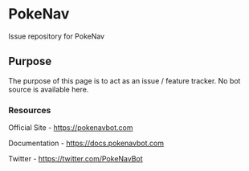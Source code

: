 # PokeNav
Issue repository for PokeNav 

## Purpose

The purpose of this page is to act as an issue / feature tracker. No bot source is available here.

### Resources


Official Site - https://pokenavbot.com

Documentation - https://docs.pokenavbot.com

Twitter - https://twitter.com/PokeNavBot
